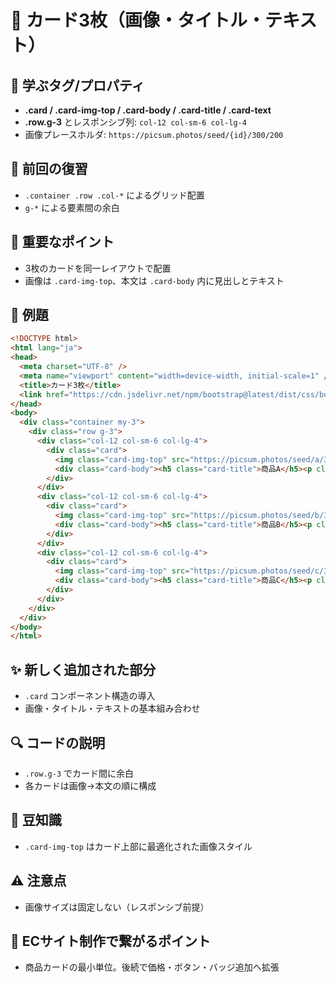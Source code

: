 # 📘 カード3枚（画像・タイトル・テキスト）

## 🧩 学ぶタグ/プロパティ
- **.card / .card-img-top / .card-body / .card-title / .card-text**
- **.row.g-3** とレスポンシブ列: `col-12 col-sm-6 col-lg-4`
- 画像プレースホルダ: `https://picsum.photos/seed/{id}/300/200`

## 🔁 前回の復習
- `.container .row .col-*` によるグリッド配置
- `g-*` による要素間の余白

## 📌 重要なポイント
- 3枚のカードを同一レイアウトで配置
- 画像は `.card-img-top`、本文は `.card-body` 内に見出しとテキスト

## 🧪 例題
```html
<!DOCTYPE html>
<html lang="ja">
<head>
  <meta charset="UTF-8" />
  <meta name="viewport" content="width=device-width, initial-scale=1" />
  <title>カード3枚</title>
  <link href="https://cdn.jsdelivr.net/npm/bootstrap@latest/dist/css/bootstrap.min.css" rel="stylesheet">
</head>
<body>
  <div class="container my-3">
    <div class="row g-3">
      <div class="col-12 col-sm-6 col-lg-4">
        <div class="card">
          <img class="card-img-top" src="https://picsum.photos/seed/a/300/200" alt="" />
          <div class="card-body"><h5 class="card-title">商品A</h5><p class="card-text">説明A</p></div>
        </div>
      </div>
      <div class="col-12 col-sm-6 col-lg-4">
        <div class="card">
          <img class="card-img-top" src="https://picsum.photos/seed/b/300/200" alt="" />
          <div class="card-body"><h5 class="card-title">商品B</h5><p class="card-text">説明B</p></div>
        </div>
      </div>
      <div class="col-12 col-sm-6 col-lg-4">
        <div class="card">
          <img class="card-img-top" src="https://picsum.photos/seed/c/300/200" alt="" />
          <div class="card-body"><h5 class="card-title">商品C</h5><p class="card-text">説明C</p></div>
        </div>
      </div>
    </div>
  </div>
</body>
</html>
```

## ✨ 新しく追加された部分
- `.card` コンポーネント構造の導入
- 画像・タイトル・テキストの基本組み合わせ

## 🔍 コードの説明
- `.row.g-3` でカード間に余白
- 各カードは画像→本文の順に構成

## 📖 豆知識
- `.card-img-top` はカード上部に最適化された画像スタイル

## ⚠️ 注意点
- 画像サイズは固定しない（レスポンシブ前提）

## 🛒 ECサイト制作で繋がるポイント
- 商品カードの最小単位。後続で価格・ボタン・バッジ追加へ拡張
